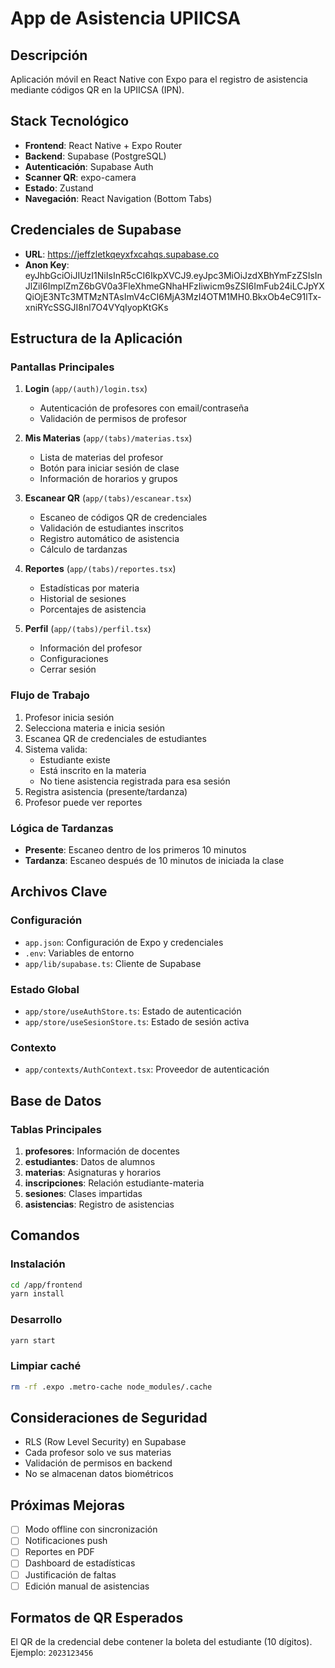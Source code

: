 # App de Asistencia UPIICSA

## Descripción
Aplicación móvil en React Native con Expo para el registro de asistencia mediante códigos QR en la UPIICSA (IPN).

## Stack Tecnológico
- **Frontend**: React Native + Expo Router
- **Backend**: Supabase (PostgreSQL)
- **Autenticación**: Supabase Auth
- **Scanner QR**: expo-camera
- **Estado**: Zustand
- **Navegación**: React Navigation (Bottom Tabs)

## Credenciales de Supabase
- **URL**: https://jeffzletkqeyxfxcahqs.supabase.co
- **Anon Key**: eyJhbGciOiJIUzI1NiIsInR5cCI6IkpXVCJ9.eyJpc3MiOiJzdXBhYmFzZSIsInJlZiI6ImplZmZ6bGV0a3FleXhmeGNhaHFzIiwicm9sZSI6ImFub24iLCJpYXQiOjE3NTc3MTMzNTAsImV4cCI6MjA3MzI4OTM1MH0.BkxOb4eC91lTx-xniRYcSSGJI8nl7O4VYqIyopKtGKs

## Estructura de la Aplicación

### Pantallas Principales
1. **Login** (`app/(auth)/login.tsx`)
   - Autenticación de profesores con email/contraseña
   - Validación de permisos de profesor
   
2. **Mis Materias** (`app/(tabs)/materias.tsx`)
   - Lista de materias del profesor
   - Botón para iniciar sesión de clase
   - Información de horarios y grupos

3. **Escanear QR** (`app/(tabs)/escanear.tsx`)
   - Escaneo de códigos QR de credenciales
   - Validación de estudiantes inscritos
   - Registro automático de asistencia
   - Cálculo de tardanzas

4. **Reportes** (`app/(tabs)/reportes.tsx`)
   - Estadísticas por materia
   - Historial de sesiones
   - Porcentajes de asistencia

5. **Perfil** (`app/(tabs)/perfil.tsx`)
   - Información del profesor
   - Configuraciones
   - Cerrar sesión

### Flujo de Trabajo
1. Profesor inicia sesión
2. Selecciona materia e inicia sesión
3. Escanea QR de credenciales de estudiantes
4. Sistema valida:
   - Estudiante existe
   - Está inscrito en la materia
   - No tiene asistencia registrada para esa sesión
5. Registra asistencia (presente/tardanza)
6. Profesor puede ver reportes

### Lógica de Tardanzas
- **Presente**: Escaneo dentro de los primeros 10 minutos
- **Tardanza**: Escaneo después de 10 minutos de iniciada la clase

## Archivos Clave

### Configuración
- `app.json`: Configuración de Expo y credenciales
- `.env`: Variables de entorno
- `app/lib/supabase.ts`: Cliente de Supabase

### Estado Global
- `app/store/useAuthStore.ts`: Estado de autenticación
- `app/store/useSesionStore.ts`: Estado de sesión activa

### Contexto
- `app/contexts/AuthContext.tsx`: Proveedor de autenticación

## Base de Datos

### Tablas Principales
1. **profesores**: Información de docentes
2. **estudiantes**: Datos de alumnos
3. **materias**: Asignaturas y horarios
4. **inscripciones**: Relación estudiante-materia
5. **sesiones**: Clases impartidas
6. **asistencias**: Registro de asistencias

## Comandos

### Instalación
```bash
cd /app/frontend
yarn install
```

### Desarrollo
```bash
yarn start
```

### Limpiar caché
```bash
rm -rf .expo .metro-cache node_modules/.cache
```

## Consideraciones de Seguridad
- RLS (Row Level Security) en Supabase
- Cada profesor solo ve sus materias
- Validación de permisos en backend
- No se almacenan datos biométricos

## Próximas Mejoras
- [ ] Modo offline con sincronización
- [ ] Notificaciones push
- [ ] Reportes en PDF
- [ ] Dashboard de estadísticas
- [ ] Justificación de faltas
- [ ] Edición manual de asistencias

##  Formatos de QR Esperados
El QR de la credencial debe contener la boleta del estudiante (10 dígitos).
Ejemplo: `2023123456`
